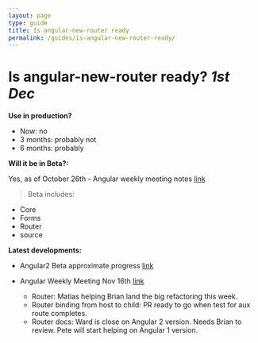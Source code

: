 ```yaml
---
layout: page
type: guide
title: Is angular-new-router ready
permalink: /guides/is-angular-new-router-ready/
---
```

# Is angular-new-router ready? _1st Dec_

**Use in production?**

* Now: no
* 3 months: probably not
* 6 months: probably

**Will it be in Beta?:**

Yes, as of October 26th - Angular weekly meeting notes [link](https://docs.google.com/document/d/150lerb1LmNLuau_a_EznPV1I1UHMTbEl61t4hZ7ZpS0/edit#)


>Beta includes:
* Core
* Forms
* Router
* source


**Latest developments:**

* Angular2 Beta approximate progress [link](https://splintercode.github.io/is-angular-2-ready/)
* Angular Weekly Meeting Nov 16th [link](https://docs.google.com/document/d/150lerb1LmNLuau_a_EznPV1I1UHMTbEl61t4hZ7ZpS0/edit#)

  * Router: Matias helping Brian land the big refactoring this week.
  * Router binding from host to child:  PR ready to go when test for aux route completes.
  * Router docs: Ward is close on Angular 2 version.  Needs Brian to review.  Pete will start helping on Angular 1 version.
